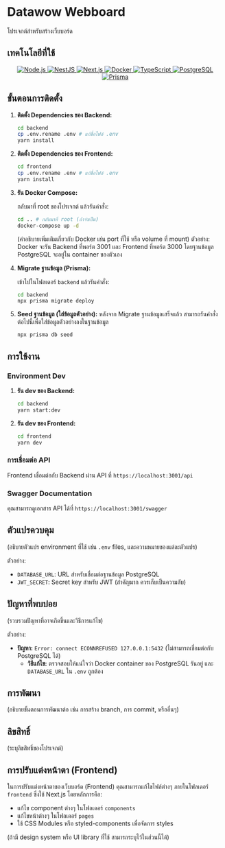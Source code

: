 # Datawow Webboard

โปรเจกต์สำหรับสร้างเว็บบอร์ด

## เทคโนโลยีที่ใช้

<p align="center">
  <a href="https://nodejs.org/" target="_blank" rel="noreferrer">
    <img src="https://img.shields.io/badge/Node.js-22.12.0-green?style=for-the-badge&logo=node.js&logoColor=white" alt="Node.js" />
  </a>
  <a href="https://nestjs.com/" target="_blank" rel="noreferrer">
    <img src="https://img.shields.io/badge/NestJS-10.4.5-red?style=for-the-badge&logo=nestjs&logoColor=white" alt="NestJS" />
  </a>
  <a href="https://nextjs.org/" target="_blank" rel="noreferrer">
    <img src="https://img.shields.io/badge/Next.js-15.1.5-black?style=for-the-badge&logo=next.js&logoColor=white" alt="Next.js" />
  </a>
  <a href="https://www.docker.com/" target="_blank" rel="noreferrer">
    <img src="https://img.shields.io/badge/Docker-27.2.0-blue?style=for-the-badge&logo=docker&logoColor=white" alt="Docker" />
  </a>
  <a href="https://www.typescriptlang.org/" target="_blank" rel="noreferrer">
    <img src="https://img.shields.io/badge/TypeScript-^5-blue?style=for-the-badge&logo=typescript&logoColor=white" alt="TypeScript" />
  </a>
    <a href="https://www.postgresql.org/" target="_blank" rel="noreferrer">
    <img src="https://img.shields.io/badge/PostgreSQL-16-blue?style=for-the-badge&logo=postgresql&logoColor=white" alt="PostgreSQL" />
  </a>
  <a href="https://www.prisma.io/" target="_blank" rel="noreferrer">
    <img src="https://img.shields.io/badge/Prisma-^6.2.1-blueviolet?style=for-the-badge&logo=prisma&logoColor=white" alt="Prisma" />
  </a>
</p>

## ขั้นตอนการติดตั้ง

1.  **ติดตั้ง Dependencies ของ Backend:**

    ```bash
    cd backend
    cp .env.rename .env # แก้ชื่อไฟล์ .env
    yarn install
    ```

2.  **ติดตั้ง Dependencies ของ Frontend:**

    ```bash
    cd frontend
    cp .env.rename .env # แก้ชื่อไฟล์ .env
    yarn install
    ```

3.  **รัน Docker Compose:**

    กลับมาที่ root ของโปรเจกต์ แล้วรันคำสั่ง:

    ```bash
    cd .. # กลับมาที่ root (ถ้าจำเป็น)
    docker-compose up -d
    ```

    (คำอธิบายเพิ่มเติมเกี่ยวกับ Docker เช่น port ที่ใช้ หรือ volume ที่ mount)
    ตัวอย่าง: Docker จะรัน Backend ที่พอร์ต 3001 และ Frontend ที่พอร์ต 3000 โดยฐานข้อมูล PostgreSQL จะอยู่ใน container ของตัวเอง

4.  **Migrate ฐานข้อมูล (Prisma):**

    เข้าไปในโฟลเดอร์ `backend` แล้วรันคำสั่ง:

    ```bash
    cd backend
    npx prisma migrate deploy
    ```
    

5. **Seed ฐานข้อมูล (ใส่ข้อมูลตัวอย่าง):**
    หลังจาก Migrate ฐานข้อมูลเสร็จแล้ว สามารถรันคำสั่งต่อไปนี้เพื่อใส่ข้อมูลตัวอย่างลงในฐานข้อมูล
    ```bash
    npx prisma db seed
    ```

## การใช้งาน

### Environment Dev

1.  **รัน dev ของ Backend:**

    ```bash
    cd backend
    yarn start:dev
    ```

2.  **รัน dev ของ Frontend:**

    ```bash
    cd frontend
    yarn dev
    ```

### การเชื่อมต่อ API

Frontend เชื่อมต่อกับ Backend ผ่าน API ที่ `https://localhost:3001/api`

### Swagger Documentation

คุณสามารถดูเอกสาร API ได้ที่ `https://localhost:3001/swagger`

## ตัวแปรควบคุม

(อธิบายตัวแปร environment ที่ใช้ เช่น `.env` files, และความหมายของแต่ละตัวแปร)

ตัวอย่าง:

*   `DATABASE_URL`: URL สำหรับเชื่อมต่อฐานข้อมูล PostgreSQL
*   `JWT_SECRET`: Secret key สำหรับ JWT (สำคัญมาก ควรเก็บเป็นความลับ)

## ปัญหาที่พบบ่อย

(รวบรวมปัญหาที่อาจเกิดขึ้นและวิธีการแก้ไข)

ตัวอย่าง:

*   **ปัญหา:** `Error: connect ECONNREFUSED 127.0.0.1:5432` (ไม่สามารถเชื่อมต่อกับ PostgreSQL ได้)
    *   **วิธีแก้ไข:** ตรวจสอบให้แน่ใจว่า Docker container ของ PostgreSQL รันอยู่ และ `DATABASE_URL` ใน `.env` ถูกต้อง

## การพัฒนา

(อธิบายขั้นตอนการพัฒนาต่อ เช่น การสร้าง branch, การ commit, หรืออื่นๆ)

## ลิขสิทธิ์

(ระบุลิขสิทธิ์ของโปรเจกต์)

## การปรับแต่งหน้าตา (Frontend)

ในการปรับแต่งหน้าตาของเว็บบอร์ด (Frontend) คุณสามารถแก้ไขไฟล์ต่างๆ ภายในโฟลเดอร์ `frontend` ซึ่งใช้ Next.js โดยหลักการคือ:

*   แก้ไข component ต่างๆ ในโฟลเดอร์ `components`
*   แก้ไขหน้าต่างๆ ในโฟลเดอร์ `pages`
*   ใช้ CSS Modules หรือ styled-components เพื่อจัดการ styles

(ถ้ามี design system หรือ UI library ที่ใช้ สามารถระบุไว้ในส่วนนี้ได้)